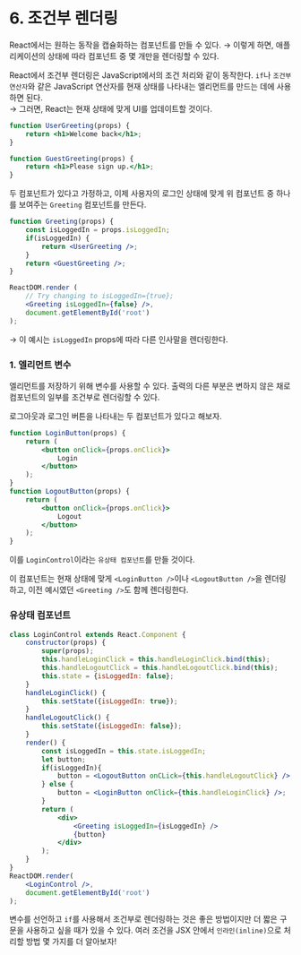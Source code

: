 # 6. 조건부 렌더링
React에서는 원하는 동작을 캡슐화하는 컴포넌트를 만들 수 있다.
→ 이렇게 하면, 애플리케이션의 상태에 따라 컴포넌트 중 몇 개만을 렌더링할 수 있다.

React에서 조건부 렌더링은 JavaScript에서의 조건 처리와 같이 동작한다. `if`나 `조건부 연산자`와 같은 JavaScript 연산자를 현재 상태를 나타내는 엘리먼트를 만드는 데에 사용하면 된다.  
→ 그러면, React는 현재 상태에 맞게 UI를 업데이트할 것이다.

```jsx
function UserGreeting(props) {
	return <h1>Welcome back</h1>;
}

function GuestGreeting(props) {
	return <h1>Please sign up.</h1>;
}
```

두 컴포넌트가 있다고 가정하고, 이제 사용자의 로그인 상태에 맞게 위 컴포넌트 중 하나를 보여주는 `Greeting` 컴포넌트를 만든다.
```jsx
function Greeting(props) {
	const isLoggedIn = props.isLoggedIn;
	if(isLoggedIn) {
		return <UserGreeting />;
	}
	return <GuestGreeting />;
}

ReactDOM.render (
	// Try changing to isLoggedIn={true};
	<Greeting isLoggedIn={false} />,
	document.getElementById('root')
);
```

→ 이 예시는 `isLoggedIn` props에 따라 다른 인사말을 렌더링한다.
### 1. 엘리먼트 변수

엘리먼트를 저장하기 위해 변수를 사용할 수 있다. 출력의 다른 부분은 변하지 않은 채로 컴포넌트의 일부를 조건부로 렌더링할 수 있다.

로그아웃과 로그인 버튼을 나타내는 두 컴포넌트가 있다고 해보자.

```jsx
function LoginButton(props) {
	return (
		<button onClick={props.onClick}>
			Login
		</button>
	);
}
function LogoutButton(props) {
	return (
		<button onClick={props.onClick}>
			Logout
		</button>
	);
}
```

이를 `LoginControl`이라는 `유상태 컴포넌트`를 만들 것이다.

이 컴포넌트는 현재 상태에 맞게 `<LoginButton />`이나 `<LogoutButton />`을 렌더링하고, 이전 예시였던 `<Greeting />`도 함께 렌더링한다.

### 유상태 컴포넌트

```jsx
class LoginControl extends React.Component {
	constructor(props) {
		super(props);
		this.handleLoginClick = this.handleLoginClick.bind(this);
		this.handleLogoutClick = this.handleLogoutClick.bind(this);
		this.state = {isLoggedIn: false};
	}
	handleLoginClick() {
		this.setState({isLoggedIn: true});
	}
	handleLogoutClick() {
		this.setState({isLoggedIn: false});
	}
	render() {
		const isLoggedIn = this.state.isLoggedIn;
		let button;
		if(isLoggedIn){
			button = <LogoutButton onCLick={this.handleLogoutClick} />;
		} else {
			button = <LoginButton onClick={this.handleLoginClick} />;
		}
		return (
			<div>
				<Greeting isLoggedIn={isLoggedIn} />
				{button}
			</div>
		);
	}
}
ReactDOM.render(
	<LoginControl />,
	document.getElementById('root')
);
```

변수를 선언하고 `if`를 사용해서 조건부로 렌더링하는 것은 좋은 방법이지만 더 짧은 구문을 사용하고 싶을 때가 있을 수 있다. 여러 조건을 JSX 안에서 `인라인(inline)`으로 처리할 방법 몇 가지를 더 알아보자!